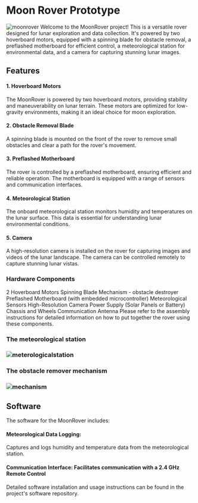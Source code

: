 # Moon Rover Prototype
![moonrover](https://github.com/yasenOfficial/Nasa-Space-App/blob/main/images/moonrover1.jpg)
Welcome to the MoonRover project! This is a versatile rover designed for lunar exploration and data collection. 
It's powered by two hoverboard motors, equipped with a spinning blade for obstacle removal, a preflashed motherboard for efficient control, a meteorological station for environmental data, and a camera for capturing stunning lunar images.

## Features
#### 1. Hoverboard Motors
The MoonRover is powered by two hoverboard motors, providing stability and maneuverability on lunar terrain.
These motors are optimized for low-gravity environments, making it an ideal choice for moon exploration.
#### 2. Obstacle Removal Blade
A spinning blade is mounted on the front of the rover to remove small obstacles and clear a path for the rover's movement.
#### 3. Preflashed Motherboard
The rover is controlled by a preflashed motherboard, ensuring efficient and reliable operation.
The motherboard is equipped with a range of sensors and communication interfaces.
#### 4. Meteorological Station
The onboard meteorological station monitors humidity and temperatures on the lunar surface.
This data is essential for understanding lunar environmental conditions.
#### 5. Camera
A high-resolution camera is installed on the rover for capturing images and videos of the lunar landscape.
The camera can be controlled remotely to capture stunning lunar vistas.

### Hardware Components
2 Hoverboard Motors
Spinning Blade Mechanism - obstacle destroyer 
Preflashed Motherboard (with embedded microcontroller)
Meteorological Sensors
High-Resolution Camera
Power Supply (Solar Panels or Battery)
Chassis and Wheels
Communication Antenna
Please refer to the assembly instructions for detailed information on how to put together the rover using these components.


### The meteorological station
### ![meterologicalstation](https://github.com/yasenOfficial/Nasa-Space-App/blob/main/images/meteorologicalstation.jpg)

### The obstacle remover mechanism
### ![mechanism](https://github.com/yasenOfficial/Nasa-Space-App/blob/main/images/mechanism.jpg)

## Software
The software for the MoonRover includes:

#### Meteorological Data Logging: 
Captures and logs humidity and temperature data from the meteorological station.
#### Communication Interface: Facilitates communication with a 2.4 GHz Remote Control
Detailed software installation and usage instructions can be found in the project's software repository.

